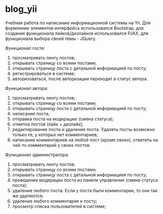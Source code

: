 # blog_yii
Учебная работа по написанию информационной системы на Yii. Для формление элементов интерфейса использовался Bootstrap, для создания функционала лайков/дизлайков использовался PJAX, для функционала выбора своей темы - JQuery.

Функционал гостя:  
1) просматривать ленту постов; 
2) открывать страницу со всеми постами; 
3) открывать страницу поста с детальной информацией по посту; 
4) регистрироваться в системе; 
5) авторизоваться, после авторизации переходит в статус автора.
   
Функционал автора:  
1) просматривать ленту постов; 
2) открывать страницу со всеми постами; 
3) открывать страницу поста с детальной информацией по посту; 
4) написание поста; 
5) отправка поста на модерацию (смена статуса); 
6) отметка постов (лайк + дизлайк); 
7) редактирование поста и удаление поста. Удалять посты возможно только те, у которых нет комментариев; 
8) написание комментариев на любой пост (кроме своих), ответить на чей-то комментарий у своих постов.

Функционал администратора: 
1) просматривать ленту постов; 
2) открывать страницу со всеми постами; 
3) открывать страницу поста с детальной информацией по посту; 
4) проведение модерации поста из панели управления (смена статуса поста); 
5) удаление любого поста. Если у поста были комментарии, то они так же удаляются; 
6) удаление любого комментария к посту; 
7) просмотр списка пользователей в системе;

